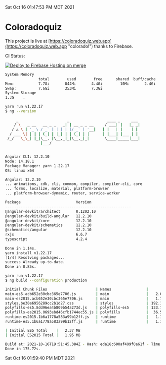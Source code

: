 Sat Oct 16 01:47:53 PM MDT 2021

# Coloradoquiz


This project is live at [https://coloradoquiz.web.app](https://coloradoquiz.web.app "colorado!") thanks to Firebase.

CI Status: 

[![Deploy to Firebase Hosting on merge](https://github.com/teamkushal/coloradoquiz/actions/workflows/firebase-hosting-merge.yml/badge.svg)](https://github.com/teamkushal/coloradoquiz/actions/workflows/firebase-hosting-merge.yml)

```bash
System Memory
               total        used        free      shared  buff/cache   available
Mem:           7.7Gi       844Mi       4.4Gi        10Mi       2.4Gi       6.5Gi
Swap:          7.6Gi       353Mi       7.3Gi
System Storage
1.3G	.
```
```bash
yarn run v1.22.17
$ ng --version

     _                      _                 ____ _     ___
    / \   _ __   __ _ _   _| | __ _ _ __     / ___| |   |_ _|
   / △ \ | '_ \ / _` | | | | |/ _` | '__|   | |   | |    | |
  / ___ \| | | | (_| | |_| | | (_| | |      | |___| |___ | |
 /_/   \_\_| |_|\__, |\__,_|_|\__,_|_|       \____|_____|___|
                |___/
    

Angular CLI: 12.2.10
Node: 14.18.1
Package Manager: yarn 1.22.17
OS: linux x64

Angular: 12.2.10
... animations, cdk, cli, common, compiler, compiler-cli, core
... forms, localize, material, platform-browser
... platform-browser-dynamic, router, service-worker

Package                         Version
---------------------------------------------------------
@angular-devkit/architect       0.1202.10
@angular-devkit/build-angular   12.2.10
@angular-devkit/core            12.2.10
@angular-devkit/schematics      12.2.10
@schematics/angular             12.2.10
rxjs                            6.6.7
typescript                      4.2.4
    
Done in 1.14s.
yarn install v1.22.17
[1/4] Resolving packages...
success Already up-to-date.
Done in 0.85s.
```
```bash
yarn run v1.22.17
$ ng build --configuration production

Initial Chunk Files                      | Names                |      Size
main-es5.acb652e30cbc365e7706.js         | main                 |   2.05 MB
main-es2015.acb652e30cbc365e7706.js      | main                 |   1.73 MB
styles.be30e6956289cc2b1d27.css          | styles               | 192.19 kB
polyfills-es5.8dd96ea4b809b54a273d.js    | polyfills-es5        | 133.74 kB
polyfills-es2015.0693ebd46cfb1744ec55.js | polyfills            |  36.55 kB
runtime-es2015.1b6a1778a583a99b12ff.js   | runtime              |   1.17 kB
runtime-es5.1b6a1778a583a99b12ff.js      | runtime              |   1.17 kB

| Initial ES5 Total    |   2.37 MB
| Initial ES2015 Total |   1.95 MB

Build at: 2021-10-16T19:51:45.384Z - Hash: eda18c600af409f0a61f - Time: 169750ms
Done in 175.72s.
```
Sat Oct 16 01:59:40 PM MDT 2021
